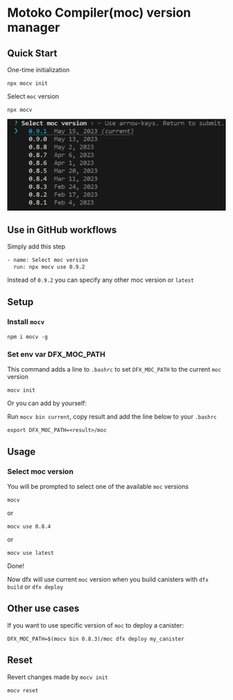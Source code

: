 # Motoko Compiler(moc) version manager

## Quick Start
One-time initialization
```
npx mocv init
```

Select `moc` version
```
npx mocv
```
![](mocv.png)

## Use in GitHub workflows
Simply add this step
```
- name: Select moc version
  run: npx mocv use 0.9.2
```

Instead of `0.9.2` you can specify any other moc version or `latest`

## Setup

### Install `mocv`
```
npm i mocv -g
```

### Set env var DFX_MOC_PATH
This command adds a line to `.bashrc` to set `DFX_MOC_PATH` to the current `moc` version
```
mocv init
```

Or you can add by yourself:

Run `mocv bin current`, copy result and add the line below to your `.bashrc`
```
export DFX_MOC_PATH=<result>/moc
```

## Usage
### Select moc version
You will be prompted to select one of the available `moc` versions
```
mocv
```
or
```
mocv use 0.8.4
```
or
```
mocv use latest
```

Done!

Now dfx will use current `moc` version when you build canisters with `dfx build` or `dfx deploy`

## Other use cases
If you want to use specific version of `moc` to deploy a canister:
```
DFX_MOC_PATH=$(mocv bin 0.8.3)/moc dfx deploy my_canister
```

## Reset
Revert changes made by `mocv init`
```
mocv reset
```